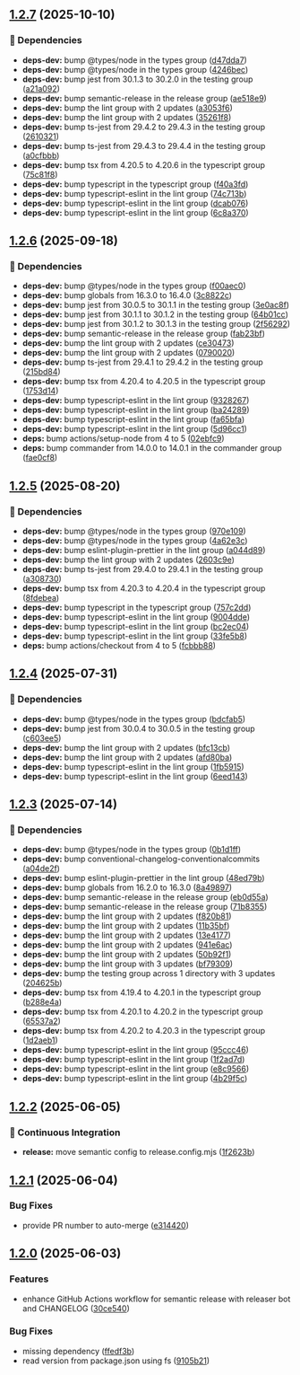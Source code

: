 ## [1.2.7](https://github.com/wobondar/idl-filter/compare/v1.2.6...v1.2.7) (2025-10-10)

### 🧹 Dependencies

* **deps-dev:** bump @types/node in the types group ([d47dda7](https://github.com/wobondar/idl-filter/commit/d47dda7ae14281ef84c96e1954a65e4be28c02b1))
* **deps-dev:** bump @types/node in the types group ([4246bec](https://github.com/wobondar/idl-filter/commit/4246bec72035f8e0495c62489e435f878cb5e09b))
* **deps-dev:** bump jest from 30.1.3 to 30.2.0 in the testing group ([a21a092](https://github.com/wobondar/idl-filter/commit/a21a092049c389d21c36d79076c10e7848c492eb))
* **deps-dev:** bump semantic-release in the release group ([ae518e9](https://github.com/wobondar/idl-filter/commit/ae518e9c02516b2528886edf07c06a41aaf93a34))
* **deps-dev:** bump the lint group with 2 updates ([a3053f6](https://github.com/wobondar/idl-filter/commit/a3053f6c97452d93aec90d01465129e3e3fdc2db))
* **deps-dev:** bump the lint group with 2 updates ([35261f8](https://github.com/wobondar/idl-filter/commit/35261f88c610647932a8a8567df7770e08b0432a))
* **deps-dev:** bump ts-jest from 29.4.2 to 29.4.3 in the testing group ([2610321](https://github.com/wobondar/idl-filter/commit/26103217be30aef3267190e85d2dbf12641376d5))
* **deps-dev:** bump ts-jest from 29.4.3 to 29.4.4 in the testing group ([a0cfbbb](https://github.com/wobondar/idl-filter/commit/a0cfbbb9351e456b4c37182bb0b6bb5b20655c0c))
* **deps-dev:** bump tsx from 4.20.5 to 4.20.6 in the typescript group ([75c81f8](https://github.com/wobondar/idl-filter/commit/75c81f8e1c90d0419574fd8644250911e9c4bc29))
* **deps-dev:** bump typescript in the typescript group ([f40a3fd](https://github.com/wobondar/idl-filter/commit/f40a3fd6de4403e302292b266378d81844e9432b))
* **deps-dev:** bump typescript-eslint in the lint group ([74c713b](https://github.com/wobondar/idl-filter/commit/74c713b9596143c6168cdcd38b3b24a7f8a50812))
* **deps-dev:** bump typescript-eslint in the lint group ([dcab076](https://github.com/wobondar/idl-filter/commit/dcab076c2318d82d5a2ad09cc3430f48d3ae9d8b))
* **deps-dev:** bump typescript-eslint in the lint group ([6c8a370](https://github.com/wobondar/idl-filter/commit/6c8a3701aee8d45061f5204c4da5ef0b2c37bc0e))

## [1.2.6](https://github.com/wobondar/idl-filter/compare/v1.2.5...v1.2.6) (2025-09-18)

### 🧹 Dependencies

* **deps-dev:** bump @types/node in the types group ([f00aec0](https://github.com/wobondar/idl-filter/commit/f00aec04884ed6214c5ec17f144ce5fa5d854969))
* **deps-dev:** bump globals from 16.3.0 to 16.4.0 ([3c8822c](https://github.com/wobondar/idl-filter/commit/3c8822c345b24cd19f5d4cbc35a115424fe1622d))
* **deps-dev:** bump jest from 30.0.5 to 30.1.1 in the testing group ([3e0ac8f](https://github.com/wobondar/idl-filter/commit/3e0ac8fb6f20189ad5d8c17e852eed9a8ea0f4bc))
* **deps-dev:** bump jest from 30.1.1 to 30.1.2 in the testing group ([64b01cc](https://github.com/wobondar/idl-filter/commit/64b01ccebcb314ab2f63f6872b828270b13fbb7f))
* **deps-dev:** bump jest from 30.1.2 to 30.1.3 in the testing group ([2f56292](https://github.com/wobondar/idl-filter/commit/2f56292331b96e1209999e8ffcf751ee326a481b))
* **deps-dev:** bump semantic-release in the release group ([fab23bf](https://github.com/wobondar/idl-filter/commit/fab23bf1ad7a7bc9467833a5570d13fffadf8022))
* **deps-dev:** bump the lint group with 2 updates ([ce30473](https://github.com/wobondar/idl-filter/commit/ce30473c9ab817fe20fa6b2a8b6224e80183c005))
* **deps-dev:** bump the lint group with 2 updates ([0790020](https://github.com/wobondar/idl-filter/commit/079002085105ae382fbd6eb0118941276c497cb7))
* **deps-dev:** bump ts-jest from 29.4.1 to 29.4.2 in the testing group ([215bd84](https://github.com/wobondar/idl-filter/commit/215bd8480cf8e9b74dc5f2be2d6fa1fc4b8328bc))
* **deps-dev:** bump tsx from 4.20.4 to 4.20.5 in the typescript group ([1753d14](https://github.com/wobondar/idl-filter/commit/1753d14ecb8f78f6a27fb2184bf00b0ab8f5a455))
* **deps-dev:** bump typescript-eslint in the lint group ([9328267](https://github.com/wobondar/idl-filter/commit/93282674a4968519901ac7784c909015ddfeb3cd))
* **deps-dev:** bump typescript-eslint in the lint group ([ba24289](https://github.com/wobondar/idl-filter/commit/ba24289d1c87760f15fbe76ba9f9997efada6b1b))
* **deps-dev:** bump typescript-eslint in the lint group ([fa65bfa](https://github.com/wobondar/idl-filter/commit/fa65bfa2c7a64c788d561c04a83ac7fe2091e248))
* **deps-dev:** bump typescript-eslint in the lint group ([5d96cc1](https://github.com/wobondar/idl-filter/commit/5d96cc1863dfae71bc16f9a632cddc8cc02f2b19))
* **deps:** bump actions/setup-node from 4 to 5 ([02ebfc9](https://github.com/wobondar/idl-filter/commit/02ebfc9838917063972d9a284432a4a5374aa9b5))
* **deps:** bump commander from 14.0.0 to 14.0.1 in the commander group ([fae0cf8](https://github.com/wobondar/idl-filter/commit/fae0cf89ba3a5cb7228cce0de9ac46371ce5bf1f))

## [1.2.5](https://github.com/wobondar/idl-filter/compare/v1.2.4...v1.2.5) (2025-08-20)

### 🧹 Dependencies

* **deps-dev:** bump @types/node in the types group ([970e109](https://github.com/wobondar/idl-filter/commit/970e109cb5c3a0eecd8f15740b2f9e04c6f4d34d))
* **deps-dev:** bump @types/node in the types group ([4a62e3c](https://github.com/wobondar/idl-filter/commit/4a62e3c90c7c3b4087cc01b7d8bfa0caeeed2dac))
* **deps-dev:** bump eslint-plugin-prettier in the lint group ([a044d89](https://github.com/wobondar/idl-filter/commit/a044d899ad569e03fbb90e78d53da65b3e0b4fa5))
* **deps-dev:** bump the lint group with 2 updates ([2603c9e](https://github.com/wobondar/idl-filter/commit/2603c9ed0815eee050538c0f66cbf8632ad0df01))
* **deps-dev:** bump ts-jest from 29.4.0 to 29.4.1 in the testing group ([a308730](https://github.com/wobondar/idl-filter/commit/a3087308639f3dbc9faf1c859132a76a91f14a77))
* **deps-dev:** bump tsx from 4.20.3 to 4.20.4 in the typescript group ([8fdebea](https://github.com/wobondar/idl-filter/commit/8fdebea7ceb734f6e2328406d7b9b7f0ea9c1f01))
* **deps-dev:** bump typescript in the typescript group ([757c2dd](https://github.com/wobondar/idl-filter/commit/757c2dd95af7c707da57ceebc9695de2673c9976))
* **deps-dev:** bump typescript-eslint in the lint group ([9004dde](https://github.com/wobondar/idl-filter/commit/9004dde572a0bf887d39555b8fa62836cd9b7eea))
* **deps-dev:** bump typescript-eslint in the lint group ([bc2ec04](https://github.com/wobondar/idl-filter/commit/bc2ec043daa9f7d5e3d07b21e764ea3d25797c61))
* **deps-dev:** bump typescript-eslint in the lint group ([33fe5b8](https://github.com/wobondar/idl-filter/commit/33fe5b8bebb31cc75d7b44d6a77b056616320132))
* **deps:** bump actions/checkout from 4 to 5 ([fcbbb88](https://github.com/wobondar/idl-filter/commit/fcbbb888e1f8a30a9a1caceac4ffff35c71420fc))

## [1.2.4](https://github.com/wobondar/idl-filter/compare/v1.2.3...v1.2.4) (2025-07-31)

### 🧹 Dependencies

* **deps-dev:** bump @types/node in the types group ([bdcfab5](https://github.com/wobondar/idl-filter/commit/bdcfab515b83ca777f55d2ba65cfb3747c0247ae))
* **deps-dev:** bump jest from 30.0.4 to 30.0.5 in the testing group ([c603ee5](https://github.com/wobondar/idl-filter/commit/c603ee569a03aa016fc2addd58a42d6f5db13721))
* **deps-dev:** bump the lint group with 2 updates ([bfc13cb](https://github.com/wobondar/idl-filter/commit/bfc13cb244b10318f1a4a4a9d65240021ccb2a60))
* **deps-dev:** bump the lint group with 2 updates ([afd80ba](https://github.com/wobondar/idl-filter/commit/afd80ba8c60d0fb206f21fa233ebeceeb534069a))
* **deps-dev:** bump typescript-eslint in the lint group ([1fb5915](https://github.com/wobondar/idl-filter/commit/1fb5915decf0b79c5d7e4e5d2e73b86e3b7a51eb))
* **deps-dev:** bump typescript-eslint in the lint group ([6eed143](https://github.com/wobondar/idl-filter/commit/6eed1439f61a29de393ab1c10dff45839b90e400))

## [1.2.3](https://github.com/wobondar/idl-filter/compare/v1.2.2...v1.2.3) (2025-07-14)

### 🧹 Dependencies

* **deps-dev:** bump @types/node in the types group ([0b1d1ff](https://github.com/wobondar/idl-filter/commit/0b1d1ff7182fe24d94680833f559287fa349f4fb))
* **deps-dev:** bump conventional-changelog-conventionalcommits ([a04de2f](https://github.com/wobondar/idl-filter/commit/a04de2f94b7c314ee704fd344357d7066fc60a28))
* **deps-dev:** bump eslint-plugin-prettier in the lint group ([48ed79b](https://github.com/wobondar/idl-filter/commit/48ed79b3b6c6ff8d37726fa209355c3979e1e039))
* **deps-dev:** bump globals from 16.2.0 to 16.3.0 ([8a49897](https://github.com/wobondar/idl-filter/commit/8a4989773cd9276a6187f5085209e94d3cec4411))
* **deps-dev:** bump semantic-release in the release group ([eb0d55a](https://github.com/wobondar/idl-filter/commit/eb0d55a68a6363522999d72ab2119a5bd2b00ded))
* **deps-dev:** bump semantic-release in the release group ([71b8355](https://github.com/wobondar/idl-filter/commit/71b83551dfb0031c0195ec80aff3576dc984d712))
* **deps-dev:** bump the lint group with 2 updates ([f820b81](https://github.com/wobondar/idl-filter/commit/f820b810612ea01df01b670a34a1bb3a53f961f7))
* **deps-dev:** bump the lint group with 2 updates ([11b35bf](https://github.com/wobondar/idl-filter/commit/11b35bf1838e81f4f2b8299eba0bf6cc63283e06))
* **deps-dev:** bump the lint group with 2 updates ([13e4177](https://github.com/wobondar/idl-filter/commit/13e417778e50dd2622bb453f9a6b1ebe1a838da6))
* **deps-dev:** bump the lint group with 2 updates ([941e6ac](https://github.com/wobondar/idl-filter/commit/941e6ac26e4e62b2678ca9a0d519d72a161f42f9))
* **deps-dev:** bump the lint group with 2 updates ([50b92f1](https://github.com/wobondar/idl-filter/commit/50b92f194f9dabf050ca19ebbb0c55b7f6295777))
* **deps-dev:** bump the lint group with 3 updates ([bf79309](https://github.com/wobondar/idl-filter/commit/bf7930917df6cfd2d152f54cf8b4014d7ab5d9c3))
* **deps-dev:** bump the testing group across 1 directory with 3 updates ([204625b](https://github.com/wobondar/idl-filter/commit/204625b5c10bfe3f9caeb808a2f8e4da15fd5432))
* **deps-dev:** bump tsx from 4.19.4 to 4.20.1 in the typescript group ([b288e4a](https://github.com/wobondar/idl-filter/commit/b288e4a60ed9b2bf287e503dd02ba0be4475df79))
* **deps-dev:** bump tsx from 4.20.1 to 4.20.2 in the typescript group ([65537a2](https://github.com/wobondar/idl-filter/commit/65537a2168082fda398d57c54609f9b6a8ae458d))
* **deps-dev:** bump tsx from 4.20.2 to 4.20.3 in the typescript group ([1d2aeb1](https://github.com/wobondar/idl-filter/commit/1d2aeb1e0d6ecb9247037adb98f16eec256abb4c))
* **deps-dev:** bump typescript-eslint in the lint group ([95ccc46](https://github.com/wobondar/idl-filter/commit/95ccc46c3af5f3884d6fcf3a23d412936ab35ddb))
* **deps-dev:** bump typescript-eslint in the lint group ([1f2ad7d](https://github.com/wobondar/idl-filter/commit/1f2ad7dc0161324736b272b7c26489dfc1cdf1de))
* **deps-dev:** bump typescript-eslint in the lint group ([e8c9566](https://github.com/wobondar/idl-filter/commit/e8c95664611df8c721d3f117704851c2d1a1761e))
* **deps-dev:** bump typescript-eslint in the lint group ([4b29f5c](https://github.com/wobondar/idl-filter/commit/4b29f5cd324a18d8c9c178a38ea37dab654025f5))

## [1.2.2](https://github.com/wobondar/idl-filter/compare/v1.2.1...v1.2.2) (2025-06-05)

### 🤖 Continuous Integration

* **release:** move semantic config to release.config.mjs ([1f2623b](https://github.com/wobondar/idl-filter/commit/1f2623b05ba8e8c4c1943d384325ee828e19f7b1))

## [1.2.1](https://github.com/wobondar/idl-filter/compare/v1.2.0...v1.2.1) (2025-06-04)

### Bug Fixes

* provide PR number to auto-merge ([e314420](https://github.com/wobondar/idl-filter/commit/e31442051a761bfd61289d1986b44d8d564fda13))

## [1.2.0](https://github.com/wobondar/idl-filter/compare/v1.1.0...v1.2.0) (2025-06-03)

### Features

* enhance GitHub Actions workflow for semantic release with releaser bot and CHANGELOG ([30ce540](https://github.com/wobondar/idl-filter/commit/30ce5409b55bdefde3b668f9d165d70f846afe41))

### Bug Fixes

* missing dependency ([ffedf3b](https://github.com/wobondar/idl-filter/commit/ffedf3b71c413097d4fe36747953402e61c76cd2))
* read version from package.json using fs ([9105b21](https://github.com/wobondar/idl-filter/commit/9105b21b38d8991970d39baf0d29bce437dd6626))
